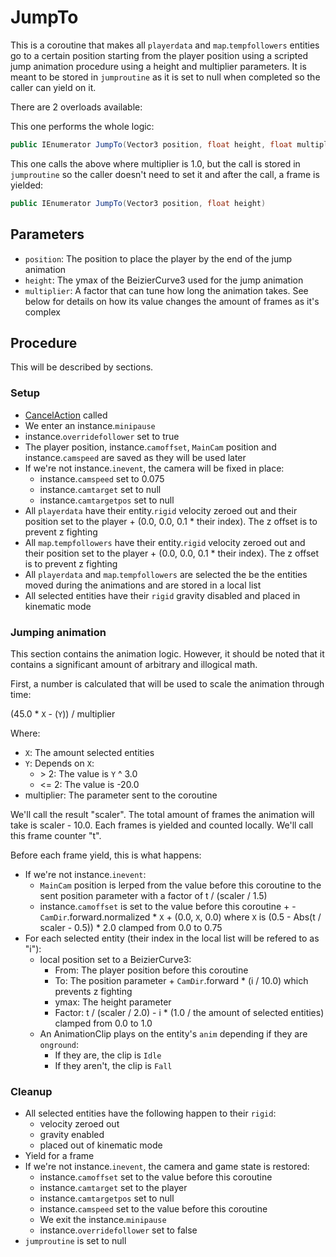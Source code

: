 # JumpTo
This is a coroutine that makes all `playerdata` and `map`.`tempfollowers` entities go to a certain position starting from the player position using a scripted jump animation procedure using a height and multiplier parameters. It is meant to be stored in `jumproutine` as it is set to null when completed so the caller can yield on it.

There are 2 overloads available:

This one performs the whole logic:

```cs
public IEnumerator JumpTo(Vector3 position, float height, float multiplier)
```

This one calls the above where multiplier is 1.0, but the call is stored in `jumproutine` so the caller doesn't need to set it and after the call, a frame is yielded:

```cs
public IEnumerator JumpTo(Vector3 position, float height)
```

## Parameters

- `position`: The position to place the player by the end of the jump animation
- `height`: The ymax of the BeizierCurve3 used for the jump animation
- `multiplier`: A factor that can tune how long the animation takes. See below for details on how its value changes the amount of frames as it's complex

## Procedure
This will be described by sections.

### Setup

- [CancelAction](Actions/CancelAction.md) called
- We enter an instance.`minipause`
- instance.`overridefollower` set to true
- The player position, instance.`camoffset`, `MainCam` position and instance.`camspeed` are saved as they will be used later
- If we're not instance.`inevent`, the camera will be fixed in place:
    - instance.`camspeed` set to 0.075
    - instance.`camtarget` set to null
    - instance.`camtargetpos` set to null
- All `playerdata` have their entity.`rigid` velocity zeroed out and their position set to the player + (0.0, 0.0, 0.1 * their index). The z offset is to prevent z fighting
- All `map`.`tempfollowers` have their entity.`rigid` velocity zeroed out and their position set to the player + (0.0, 0.0, 0.1 * their index). The z offset is to prevent z fighting
- All `playerdata` and `map`.`tempfollowers` are selected the be the entities moved during the animations and are stored in a local list
- All selected entities have their `rigid` gravity disabled and placed in kinematic mode

### Jumping animation
This section contains the animation logic. However, it should be noted that it contains a significant amount of arbitrary and illogical math.

First, a number is calculated that will be used to scale the animation through time:

(45.0 * `X` - (`Y`)) / multiplier

Where:

- `X`: The amount selected entities
- `Y`: Depends on `X`:
    - \> 2: The value is `Y` ^ 3.0
    - \<= 2: The value is -20.0
- multiplier: The parameter sent to the coroutine

We'll call the result "scaler". The total amount of frames the animation will take is scaler - 10.0. Each frames is yielded and counted locally. We'll call this frame counter "t".

Before each frame yield, this is what happens:

- If we're not instance.`inevent`:
    - `MainCam` position is lerped from the value before this coroutine to the sent position parameter with a factor of t / (scaler / 1.5)
    - instance.`camoffset` is set to the value before this coroutine + -`CamDir`.forward.normalized * `X` + (0.0, `X`, 0.0) where `X` is (0.5 - Abs(t / scaler - 0.5)) * 2.0 clamped from 0.0 to 0.75
- For each selected entity (their index in the local list will be refered to as "i"):
    - local position set to a BeizierCurve3:
        - From: The player position before this coroutine
        - To: The position parameter + `CamDir`.forward * (i / 10.0) which prevents z fighting
        - ymax: The height parameter
        - Factor: t / (scaler / 2.0) - i * (1.0 / the amount of selected entities) clamped from 0.0 to 1.0
    - An AnimationClip plays on the entity's `anim` depending if they are `onground`:
        - If they are, the clip is `Idle`
        - If they aren't, the clip is `Fall`

### Cleanup

- All selected entities have the following happen to their `rigid`:
    - velocity zeroed out
    - gravity enabled
    - placed out of kinematic mode
- Yield for a frame
- If we're not instance.`inevent`, the camera and game state is restored:
    - instance.`camoffset` set to the value before this coroutine
    - instance.`camtarget` set to the player
    - instance.`camtargetpos` set to null
    - instance.`camspeed` set to the value before this coroutine
    - We exit the instance.`minipause`
    - instance.`overridefollower` set to false
- `jumproutine` is set to null
